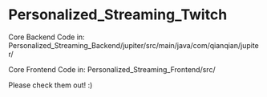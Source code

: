 # Personalized_Streaming_Twitch
Core Backend Code in: Personalized_Streaming_Backend/jupiter/src/main/java/com/qianqian/jupiter/

Core Frontend Code in: Personalized_Streaming_Frontend/src/

Please check them out! :)
